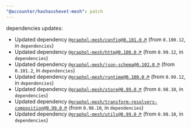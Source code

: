 ```yaml
---
"@accounter/hashavshevet-mesh": patch
---
```

dependencies updates:
  - Updated dependency [`@graphql-mesh/config@0.101.0` ↗︎](https://www.npmjs.com/package/@graphql-mesh/config/v/0.101.0) (from `0.100.12`, in `dependencies`)
  - Updated dependency [`@graphql-mesh/http@0.100.0` ↗︎](https://www.npmjs.com/package/@graphql-mesh/http/v/0.100.0) (from `0.99.12`, in `dependencies`)
  - Updated dependency [`@graphql-mesh/json-schema@0.102.0` ↗︎](https://www.npmjs.com/package/@graphql-mesh/json-schema/v/0.102.0) (from `0.101.2`, in `dependencies`)
  - Updated dependency [`@graphql-mesh/runtime@0.100.0` ↗︎](https://www.npmjs.com/package/@graphql-mesh/runtime/v/0.100.0) (from `0.99.12`, in `dependencies`)
  - Updated dependency [`@graphql-mesh/store@0.99.0` ↗︎](https://www.npmjs.com/package/@graphql-mesh/store/v/0.99.0) (from `0.98.10`, in `dependencies`)
  - Updated dependency [`@graphql-mesh/transform-resolvers-composition@0.99.0` ↗︎](https://www.npmjs.com/package/@graphql-mesh/transform-resolvers-composition/v/0.99.0) (from `0.98.10`, in `dependencies`)
  - Updated dependency [`@graphql-mesh/utils@0.99.0` ↗︎](https://www.npmjs.com/package/@graphql-mesh/utils/v/0.99.0) (from `0.98.10`, in `dependencies`)
